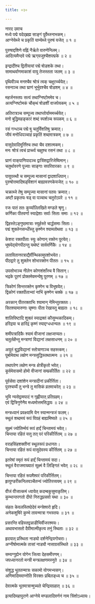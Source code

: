 ```yaml
---
title: ०३०

---
```

नारद उवाच  
मध्ये पद्मे यदेद्‌ब्रह्म साङ्गं पूर्वेब्जनाभकम्।  
आग्नेयेब्जे च प्रकृतिं याम्येब्जे पुरुषं यजेत् ॥ १ ॥  
  
पुरुषाद्दशिणे वह्निं नैर्ऋते वारुणेनिलम्।  
आदित्यमैन्दवे पद्मे ऋग्‌यजुश्चैशपद्मके ॥ २ ॥  
  
इन्द्रादींश्च द्वितीयायां पद्मे षोडशके तथा।  
सामाथर्वाणमाकाशं वायु तेजस्तता जलम् ॥ ३ ॥  
  
पृथिवीञ्च मनश्चैव श्रोत्रं त्वक् चक्षुरर्च्चयेत्।  
रसनाञ्च तथा घ्राणं भूर्भुवश्चैव षोडशम् ॥ ४ ॥  
  
महर्जनस्तपः सत्यं तथाग्निष्टोममेव च।  
अत्यग्निष्टोमकं चौक्‌थं षोडशीं वाजपेयकम् ॥ ५ ॥  
  
अतिरात्रञ्च सम्पूज्य तथाप्तोर्याममर्च्चयेत्।  
मनो बुद्धिमहङ्कारं शब्दं स्पर्शञ्च रूपकम् ॥ ६ ॥  
  
रसं गन्धञ्च पद्मे षु चतुर्विंशतिषु क्रमात्।  
जीवं मनोधिपञ्चाहं प्रकृतिं शब्दमात्रकम् ॥ ७ ॥  
  
वासुदेवादिमूर्त्तिंश्च तथा चैव दशात्मकम्।  
मनः श्रोत्रं त्वचं प्रार्च्च्य चक्षुश्च रसनं तथा ॥ ८ ॥  
  
घ्राणं वाक्‌पाणिपादञ्च द्वात्रिंशद्वारिजेष्विमान्।  
चतुर्थावरणे पूज्याः साङ्गाः सपरिवारकाः ॥ ९ ॥  
  
पायूपस्थौ च सम्पूज्य मासानां द्वादशाधिपान्।  
पुरुषोत्तमादिषड्‌विशानं बाह्यावरणकेयजेत् ॥ १० ॥  
  
चक्राब्जे तेषु सम्पूज्या मासानां पतयः क्रमात्।  
अष्टौ प्रकृतयः षड् वा पञ्चाथ चतुरोऽपरे ॥ ११ ॥  
  
रजः पातं ततः कुर्य्याल्लिखिते मण्डले श्रृणु।  
कर्णिका पीतवर्णा स्याद्रेशाः सर्वाः सिताः समाः ॥ १२ ॥  
  
द्विहस्तेऽङ्गुष्ठमात्राः स्युर्हस्ते चार्द्धसमाः सिताः।  
पद्मं शुक्लेनसन्धींस्तु कृष्णेन श्यामतोथवा ॥ १३ ॥  
  
केशरा रक्तपीताः स्युः कोणान् रक्तेन पूरयेत्।  
भूषयेद्‌योगपीठन्तु यथेष्टं सार्ववर्णिकैः ॥ १४ ॥  
  
लतावितानपत्राद्यैर्वीन्थिकामुपशोभयेत।  
पीठद्वारे तु शुक्लेन शोभारक्तेन पीततः ॥ १५ ॥  
  
उपसोभाञ्च नीलेन कोणशंशाँस्च वै सितान्।  
भद्रके पूरणं प्रोक्तमेवमन्येषु पूरणम् ॥ १७ ॥  
  
त्रिकोणं सिन्तरक्तेन कृष्णेन च विभूषयेत्।  
द्विकोणं रक्तपीताभ्यां नाभिं कृष्णेन चक्के ॥ १७ ॥  
  
अरकान् पीतरक्ताभिः श्यामान् नेमिन्तुरक्ततः।  
सितश्यामारुणाः सृष्णाः पीता रेखास्तु बाह्यतः ॥ १८ ॥  
  
शालिपिष्टादि शुक्लं स्याद्रक्तं कौसुम्भकादिकम्।  
हरिद्रया च हारिद्रं कृष्णं स्याद्दग्धधान्यतः ॥ १९ ॥  
  
शमीपत्रादिकैः श्यामं वीजानां लक्षजाप्यतः।  
चतुर्लक्षैन्तु मन्त्राणां विद्यानां लक्षसाधनम् ॥ २० ॥  
  
अयुतं बुद्धविद्यानां स्तोत्राणाञ्च सहस्त्कम्।  
पूर्ब्वमेवाथ लक्षेण मन्त्रसुद्धिस्तथात्मनः ॥ २१ ॥  
  
तथापरेण लक्षेण मन्त्रः क्षेत्रीकृतो भवेत्।  
कूर्वमेवासमो होमो वीजानां सम्प्रकीर्तितः ॥ २२ ॥  
  
पूर्वसेवा दशांशेन मन्त्रादीनां प्रकीर्त्तिता।  
पुरश्चर्य्ये तु भन्त्रे तु मासिकं व्रतमाचरेत् ॥ २३ ॥  
  
भुवि न्यसेद्वामपादं न गृह्णीयात् प्रतिग्रहम्।  
एवं द्वित्रिगुणेनैव मध्यमोत्तमसिद्धयः ॥ २४ ॥  
  
मन्त्रध्यानं प्रवक्ष्यामि येन स्यान्मन्त्रजं फलम्।  
स्थूलं शब्दमयं रूपं विग्रहं बाह्यमिष्यते ॥ २५ ॥  
  
सूक्ष्मं ज्योतिर्म्मयं रूपं हार्द्दं चिन्तामयं भवेत्।  
चिन्तया रहितं यत्तु तत् परं परिकीर्त्तितम् ॥ २७ ॥  
  
वराहसिंहशक्तीनां स्थूलरूपं प्रधानतः।  
चिन्तया रहितं रूपं वासुदेवस्य कीर्त्तितम् ॥ २७ ॥  
  
इतरेषां स्मृतं रूपं हार्द्दं चिन्तामयं सदा।  
स्थूलं वैराजमाख्यातं सूक्ष्मं वै लिङ्गितं भवेत् ॥ २८ ॥  
  
चिन्तया रहितं रूपमैश्वरं परिकीर्त्तितम्।  
हृत्पुण्डरीकनिलयञ्चैतन्यं ज्योतिरव्ययम् ॥ २९ ॥  
  
वीजं वीजात्कमं ध्यायेत् कदम्बकुसुमाकृतिम्।  
कुम्भान्तरगतो दीपो निरुद्धप्रसवो यथा ॥ ३० ॥  
  
संहतः केवलस्तिष्ठेदेवं मन्त्रेश्वरो हृदि।  
अनेकशुषिरे कुम्भे तावन्मात्रा गभस्तयः ॥ ३१ ॥  
  
प्रसरन्ति वहिस्तद्वन्नाडीभिर्वीजरश्मयः।  
अथावभासतो दैवीमात्मीकृत्य तनुं स्थिताः ॥ ३२ ॥  
  
हृदयात् प्रस्थिता नाड्यो दर्शनेन्द्रियगोचराः।  
अग्नीषोमात्मके तासां नाड्यौ नासाग्रसंस्थिते ॥ ३३ ॥  
  
सम्यग्गुह्येन योगेन जित्वा देहसमीरणम्।  
जपध्यानरतो मन्त्री मन्त्रलक्षणमस्नुते ॥ ३४ ॥  
  
संशुद्ध भूततन्मात्रः सकामो योगमभ्यसन्।  
अणिमादिमवाप्नोति विरक्तः प्रबिलङ्‌ध्य च ॥ ३५ ॥  
  
देवात्मके भूतमात्रान्मुच्यते चेन्द्रियग्रहात् ॥ ३६ ॥  
  
इत्यादिमहापुराणे आग्नेये मण्डलादिवर्णनं नाम त्रिंशोऽध्यायः।